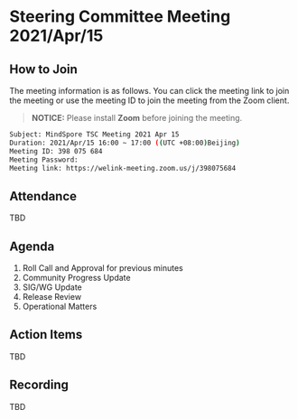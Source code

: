 # Steering Committee Meeting 2021/Apr/15

## How to Join

The meeting information is as follows. You can click the meeting link to join the meeting or use the meeting ID to join the meeting from the Zoom client.
> **NOTICE:** Please install **Zoom** before joining the meeting.

```bash
Subject: MindSpore TSC Meeting 2021 Apr 15
Duration: 2021/Apr/15 16:00 ~ 17:00 ((UTC +08:00)Beijing)
Meeting ID: 398 075 684
Meeting Password:
Meeting link: https://welink-meeting.zoom.us/j/398075684
```

## Attendance

TBD

## Agenda

1. Roll Call and Approval for previous minutes
2. Community Progress Update
3. SIG/WG Update
4. Release Review
5. Operational Matters

## Action Items

TBD

## Recording

TBD
